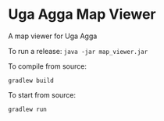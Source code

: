 # Uga Agga Map Viewer
A map viewer for Uga Agga


To run a release:
``java -jar map_viewer.jar``


To compile from source:

``gradlew build``

To start from source:

``gradlew run``